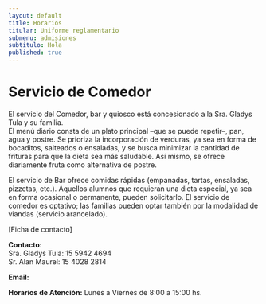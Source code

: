 ```yaml
---
layout: default
title: Horarios
titular: Uniforme reglamentario
submenu: admisiones
subtitulo: Hola
published: true
---
```



# Servicio de Comedor

El servicio del Comedor, bar y quiosco está concesionado a la Sra. Gladys Tula y su familia.         
El menú diario consta de un plato principal –que se puede repetir–, pan, agua y postre. Se prioriza la incorporación de verduras, ya sea en forma de bocaditos, salteados o ensaladas, y se busca minimizar la cantidad de frituras para que la dieta sea más saludable. Así mismo, se ofrece diariamente fruta como alternativa de postre.

El servicio de Bar ofrece comidas rápidas (empanadas, tartas, ensaladas, pizzetas, etc.).
Aquellos alumnos que requieran una dieta especial, ya sea en forma ocasional o permanente, pueden solicitarlo.  El servicio de comedor es optativo; las familias pueden optar también por la modalidad de viandas (servicio arancelado).

[Ficha de contacto]

**Contacto:** 	
Sra. Gladys Tula: 15 5942 4694  
Sr. Alan Maurel: 15 4028 2814  

**Email:** 

**Horarios de Atención:** Lunes a Viernes de 8:00 a 15:00 hs.

